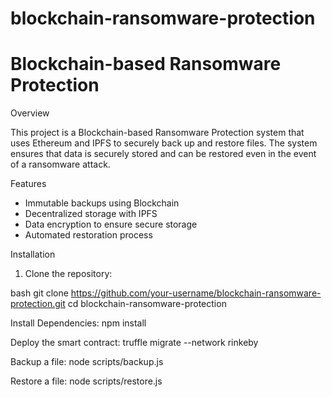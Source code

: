 # blockchain-ransomware-protection
# Blockchain-based Ransomware Protection

Overview

This project is a Blockchain-based Ransomware Protection system that uses Ethereum and IPFS to securely back up and restore files. The system ensures that data is securely stored and can be restored even in the event of a ransomware attack.

 Features

- Immutable backups using Blockchain
- Decentralized storage with IPFS
- Data encryption to ensure secure storage
- Automated restoration process

 Installation

1. Clone the repository:

bash
git clone https://github.com/your-username/blockchain-ransomware-protection.git
cd blockchain-ransomware-protection

Install Dependencies:
npm install

Deploy the smart contract:
truffle migrate --network rinkeby

Backup a file:
node scripts/backup.js

Restore a file:
node scripts/restore.js


